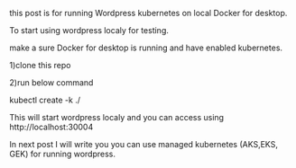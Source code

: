 this post is for running Wordpress kubernetes on local Docker for desktop.

To start using wordpress localy for testing. 

make a sure Docker for desktop is running and have enabled kubernetes.


1)clone this repo

2)run below command


kubectl create -k ./


This will start wordpress localy and you can access using http://localhost:30004


In next post I will write you you can use managed kubernetes (AKS,EKS, GEK) for running wordpress.


